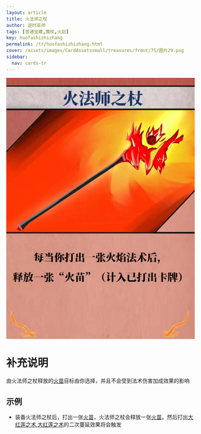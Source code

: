 ```yaml
---
layout: article
title: 火法师之杖
author: 逆时巫师
tags: [普通宝藏,魔杖,火焰]
key: huofashizhizhang
permalink: /tr/huofashizhizhang.html
cover: /assets/images/CardAssetssmall/treasures/front/75/图片29.png
sidebar:
  nav: cards-tr
---
```

![](/assets/images/CardAssets/treasures/front/75/图片29.png)

# 补充说明
由火法师之杖释放的[火苗](/tr/huomiao.html)目标由你选择，并且不会受到法术伤害加成效果的影响


## 示例
* 装备火法师之杖后，打出一张[火苗](/tr/huomiao.html)，火法师之杖会释放一张[火苗](/tr/huomiao.html)。然后打出[大红莲之术](/tr/dahonglianzhishu.html),[大红莲之术](/tr/dahonglianzhishu.html)的二次蔓延效果将会触发
